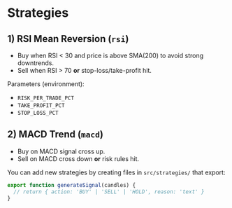 
# Strategies

## 1) RSI Mean Reversion (`rsi`)
- Buy when RSI < 30 and price is above SMA(200) to avoid strong downtrends.
- Sell when RSI > 70 **or** stop-loss/take-profit hit.

Parameters (environment):
- `RISK_PER_TRADE_PCT`
- `TAKE_PROFIT_PCT`
- `STOP_LOSS_PCT`

## 2) MACD Trend (`macd`)
- Buy on MACD signal cross up.
- Sell on MACD cross down **or** risk rules hit.

You can add new strategies by creating files in `src/strategies/` that export:
```js
export function generateSignal(candles) {
  // return { action: 'BUY' | 'SELL' | 'HOLD', reason: 'text' }
}
```
